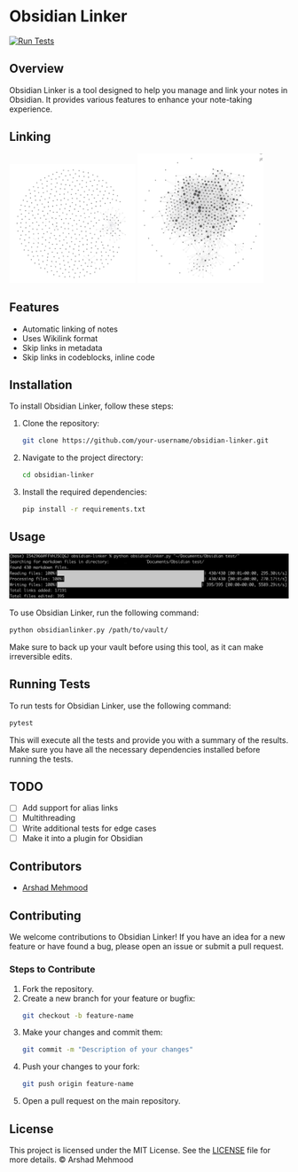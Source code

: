 # Obsidian Linker

[![Run Tests](https://github.com/arshad115/obsidian-linker/actions/workflows/run-tests.yml/badge.svg)](https://github.com/arshad115/obsidian-linker/actions/workflows/run-tests.yml)

## Overview

Obsidian Linker is a tool designed to help you manage and link your notes in Obsidian. It provides various features to enhance your note-taking experience.

## Linking

<p float="left">
  <img src="images/before.png" alt="Before" width="45%" />
  <img src="images/after.png" alt="After" width="45%" />
</p>

## Features

- Automatic linking of notes
- Uses Wikilink format
- Skip links in metadata
- Skip links in codeblocks, inline code

## Installation

To install Obsidian Linker, follow these steps:

1. Clone the repository:
    ```sh
    git clone https://github.com/your-username/obsidian-linker.git
    ```
2. Navigate to the project directory:
    ```sh
    cd obsidian-linker
    ```
3. Install the required dependencies:
    ```sh
    pip install -r requirements.txt
    ```

## Usage

![Usage Image](images/usage.png)

To use Obsidian Linker, run the following command:
```sh
python obsidianlinker.py /path/to/vault/
````

Make sure to back up your vault before using this tool, as it can make irreversible edits.
## Running Tests

To run tests for Obsidian Linker, use the following command:
```sh
pytest
```

This will execute all the tests and provide you with a summary of the results. Make sure you have all the necessary dependencies installed before running the tests.

## TODO

- [ ] Add support for alias links
- [ ] Multithreading
- [ ] Write additional tests for edge cases
- [ ] Make it into a plugin for Obsidian

## Contributors

- [Arshad Mehmood](https://github.com/arshad115)

## Contributing

We welcome contributions to Obsidian Linker! If you have an idea for a new feature or have found a bug, please open an issue or submit a pull request.

### Steps to Contribute

1. Fork the repository.
2. Create a new branch for your feature or bugfix:
    ```sh
    git checkout -b feature-name
    ```
3. Make your changes and commit them:
    ```sh
    git commit -m "Description of your changes"
    ```
4. Push your changes to your fork:
    ```sh
    git push origin feature-name
    ```
5. Open a pull request on the main repository.

## License

This project is licensed under the MIT License. See the [LICENSE](LICENSE) file for more details. © Arshad Mehmood


